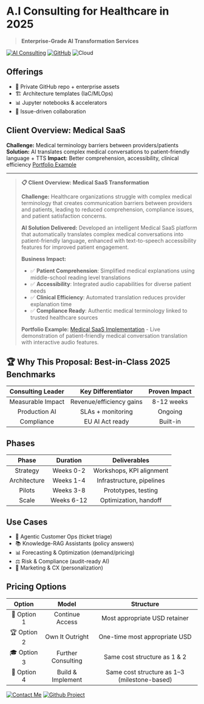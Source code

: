 # A.I Consulting for Healthcare in 2025
> **Enterprise-Grade AI Transformation Services**

[![AI Consulting](https://img.shields.io/badge/AI-Consulting-00D4AA?style=for-the-badge&logo=openai&logoColor=white)](mailto:corderio.vonner@outlook.com)
[![GitHub](https://img.shields.io/badge/GitHub-Project-181717?style=for-the-badge&logo=github&logoColor=white)](./A.I%20Consulting%20-%20Medical%20SaaS.md)
![Cloud](https://img.shields.io/badge/Cloud-Native-FF6B6B?style=for-the-badge&logo=amazonaws&logoColor=white)

## Offerings
- 🔐 Private GitHub repo + enterprise assets
- 🏗️ Architecture templates (IaC/MLOps)
- 📊 Jupyter notebooks & accelerators
- 🤝 Issue-driven collaboration

## Client Overview: Medical SaaS
**Challenge:** Medical terminology barriers between providers/patients
**Solution:** AI translates complex medical conversations to patient-friendly language + TTS
**Impact:** Better comprehension, accessibility, clinical efficiency
[Portfolio Example](./A.I%20Consulting%20-%20Medical%20SaaS.md)

---

> **📋 Client Overview: Medical SaaS Transformation**
>
> **Challenge:** Healthcare organizations struggle with complex medical terminology that creates communication barriers between providers and patients, leading to reduced comprehension, compliance issues, and patient satisfaction concerns.
>
> **AI Solution Delivered:** Developed an intelligent Medical SaaS platform that automatically translates complex medical conversations into patient-friendly language, enhanced with text-to-speech accessibility features for improved patient engagement.
>
> **Business Impact:**
> - ✅ **Patient Comprehension**: Simplified medical explanations using middle-school reading level translations
> - ✅ **Accessibility**: Integrated audio capabilities for diverse patient needs
> - ✅ **Clinical Efficiency**: Automated translation reduces provider explanation time
> - ✅ **Compliance Ready**: Authentic medical terminology linked to trusted healthcare sources
>
> **Portfolio Example:** [Medical SaaS Implementation](./A.I%20Consulting%20-%20Medical%20SaaS.md) - Live demonstration of patient-friendly medical conversation translation with interactive audio features.

## 🏆 Why This Proposal: Best-in-Class 2025 Benchmarks

| **Consulting Leader** | **Key Differentiator** | **Proven Impact** |
|:---:|:---:|:---:|
| Measurable Impact | Revenue/efficiency gains | 8-12 weeks |
| Production AI | SLAs + monitoring | Ongoing |
| Compliance | EU AI Act ready | Built-in |

## Phases
| Phase | Duration | Deliverables |
|:---:|:---:|:---:|
| Strategy | Weeks 0-2 | Workshops, KPI alignment |
| Architecture | Weeks 1-4 | Infrastructure, pipelines |
| Pilots | Weeks 3-8 | Prototypes, testing |
| Scale | Weeks 6-12 | Optimization, handoff |

## Use Cases
- 🤖 Agentic Customer Ops (ticket triage)
- 📚 Knowledge-RAG Assistants (policy answers)
- 📊 Forecasting & Optimization (demand/pricing)
- ⚖️ Risk & Compliance (audit-ready AI)
- 🎯 Marketing & CX (personalization)

## Pricing Options
| Option | Model | Structure |
|:---:|:---:|:---:|
| 🔄 Option 1 | Continue Access | Most appropriate USD retainer |
| 🏆 Option 2 | Own It Outright | One-time most appropriate USD |
| 🎓 Option 3 | Further Consulting | Same cost structure as 1 & 2 |
| 🚀 Option 4 | Build & Implement | Same cost structure as 1–3 (milestone-based) |

[![Contact Me](https://img.shields.io/badge/Contact-Me-00D4AA?style=for-the-badge&logo=mail&logoColor=white)](mailto:corderio.vonner@outlook.com)
[![Github Project](https://img.shields.io/badge/Github-Project-181717?style=for-the-badge&logo=github&logoColor=white)](./A.I%20Consulting%20-%20Medical%20SaaS.md)
